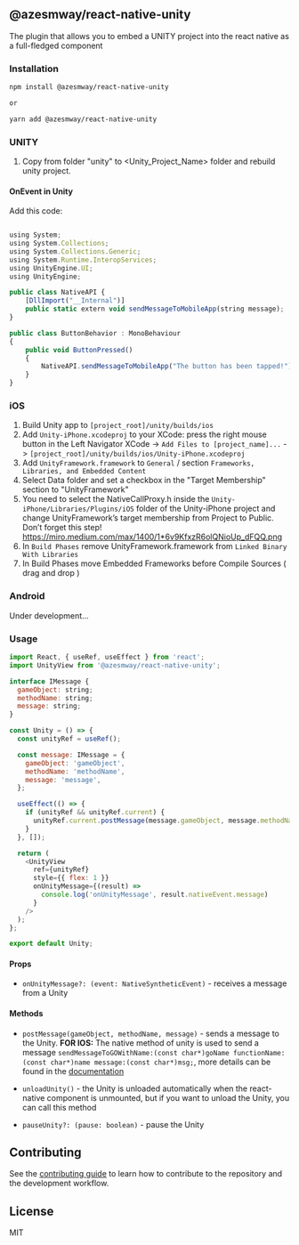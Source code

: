 ## @azesmway/react-native-unity

The plugin that allows you to embed a UNITY project into the react native as a full-fledged component

### Installation

```sh
npm install @azesmway/react-native-unity

or

yarn add @azesmway/react-native-unity
```

### UNITY

1. Copy from folder "unity" to <Unity_Project_Name> folder and rebuild unity project.

#### OnEvent in Unity

Add this code:

```js

using System;
using System.Collections;
using System.Collections.Generic;
using System.Runtime.InteropServices;
using UnityEngine.UI;
using UnityEngine;

public class NativeAPI {
    [DllImport("__Internal")]
    public static extern void sendMessageToMobileApp(string message);
}

public class ButtonBehavior : MonoBehaviour
{
    public void ButtonPressed()
    {
        NativeAPI.sendMessageToMobileApp("The button has been tapped!");
    }
}
```

### iOS

1. Build Unity app to `[project_root]/unity/builds/ios`
2. Add `Unity-iPhone.xcodeproj` to your XCode: press the right mouse button in the Left Navigator XCode -> `Add Files to [project_name]...` -> `[project_root]/unity/builds/ios/Unity-iPhone.xcodeproj`
3. Add `UnityFramework.framework` to `General` / section `Frameworks, Libraries, and Embedded Content`
4. Select Data folder and set a checkbox in the "Target Membership" section to "UnityFramework"
5. You need to select the NativeCallProxy.h inside the `Unity-iPhone/Libraries/Plugins/iOS` folder of the Unity-iPhone project and change UnityFramework’s target membership from Project to Public. Don’t forget this step! https://miro.medium.com/max/1400/1*6v9KfxzR6olQNioUp_dFQQ.png
6. In `Build Phases` remove UnityFramework.framework from `Linked Binary With Libraries`
7. In Build Phases move Embedded Frameworks before Compile Sources ( drag and drop )

### Android
Under development...

### Usage

```js
import React, { useRef, useEffect } from 'react';
import UnityView from '@azesmway/react-native-unity';

interface IMessage {
  gameObject: string;
  methodName: string;
  message: string;
}

const Unity = () => {
  const unityRef = useRef();

  const message: IMessage = {
    gameObject: 'gameObject',
    methodName: 'methodName',
    message: 'message',
  };

  useEffect(() => {
    if (unityRef && unityRef.current) {
      unityRef.current.postMessage(message.gameObject, message.methodName, message.message);
    }
  }, []);

  return (
    <UnityView
      ref={unityRef}
      style={{ flex: 1 }}
      onUnityMessage={(result) =>
        console.log('onUnityMessage', result.nativeEvent.message)
      }
    />
  );
};

export default Unity;

```

#### Props
- `onUnityMessage?: (event: NativeSyntheticEvent)` - receives a message from a Unity

#### Methods
- `postMessage(gameObject, methodName, message)` - sends a message to the Unity. **FOR IOS:** The native method of unity is used to send a message
`sendMessageToGOWithName:(const char*)goName functionName:(const char*)name message:(const char*)msg;`, more details can be found in the [documentation](https://docs.unity3d.com/2021.1/Documentation/Manual/UnityasaLibrary-iOS.html)

- `unloadUnity()` - the Unity is unloaded automatically when the react-native component is unmounted, but if you want to unload the Unity, you can call this method
- `pauseUnity?: (pause: boolean)` - pause the Unity

## Contributing

See the [contributing guide](CONTRIBUTING.md) to learn how to contribute to the repository and the development workflow.

## License

MIT
